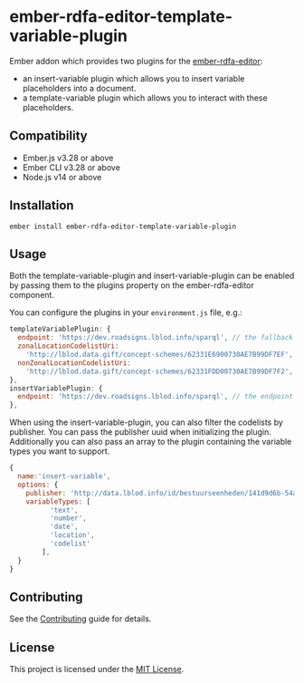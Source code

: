 ember-rdfa-editor-template-variable-plugin
==============================================================================

Ember addon which provides two plugins for the [ember-rdfa-editor](https://github.com/lblod/ember-rdfa-editor):
- an insert-variable plugin which allows you to insert variable placeholders into a document.
- a template-variable plugin which allows you to interact with these placeholders.


Compatibility
------------------------------------------------------------------------------

* Ember.js v3.28 or above
* Ember CLI v3.28 or above
* Node.js v14 or above


Installation
------------------------------------------------------------------------------

```
ember install ember-rdfa-editor-template-variable-plugin
```


Usage
------------------------------------------------------------------------------

Both the template-variable-plugin and insert-variable-plugin can be enabled by passing them to the plugins property on the ember-rdfa-editor component.

You can configure the plugins in your `environment.js` file, e.g.:

```javascript
templateVariablePlugin: {
  endpoint: 'https://dev.roadsigns.lblod.info/sparql', // the fallback endpoint which should be used for codelists which do not have a `dct:source` property.
  zonalLocationCodelistUri:
    'http://lblod.data.gift/concept-schemes/62331E6900730AE7B99DF7EF',
  nonZonalLocationCodelistUri:
    'http://lblod.data.gift/concept-schemes/62331FDD00730AE7B99DF7F2',
},
insertVariablePlugin: {
  endpoint: 'https://dev.roadsigns.lblod.info/sparql', // the endpoint the plugin should use when fetching codelists
},
```

When using the insert-variable-plugin, you can also filter the codelists by publisher. You can pass the publisher uuid when initializing the plugin. Additionally you can also pass an array to the plugin containing the variable types you want to support.

```javascript
{
  name:'insert-variable',
  options: {
    publisher: 'http://data.lblod.info/id/bestuurseenheden/141d9d6b-54af-4d17-b313-8d1c30bc3f5b',
    variableTypes: [
          'text',
          'number',
          'date',
          'location',
          'codelist'
        ],
  }
}
```



Contributing
------------------------------------------------------------------------------

See the [Contributing](CONTRIBUTING.md) guide for details.


License
------------------------------------------------------------------------------

This project is licensed under the [MIT License](LICENSE.md).
